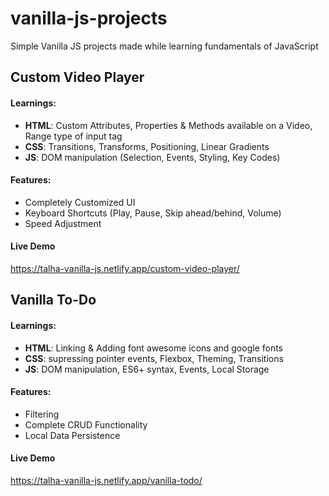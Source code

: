 # vanilla-js-projects
Simple Vanilla JS projects made while learning fundamentals of JavaScript 

## Custom Video Player
#### Learnings:
+ **HTML**: Custom Attributes, Properties & Methods available on a Video, Range type of input tag
+ **CSS**: Transitions, Transforms, Positioning, Linear Gradients
+ **JS**: DOM manipulation (Selection, Events, Styling, Key Codes)

#### Features:
- Completely Customized UI
- Keyboard Shortcuts (Play, Pause, Skip ahead/behind, Volume)
- Speed Adjustment

#### Live Demo
https://talha-vanilla-js.netlify.app/custom-video-player/



## Vanilla To-Do
#### Learnings:
+ **HTML**: Linking & Adding font awesome icons and google fonts
+ **CSS**: supressing pointer events, Flexbox, Theming, Transitions
+ **JS**: DOM manipulation, ES6+ syntax, Events, Local Storage

#### Features:
- Filtering
- Complete CRUD Functionality
- Local Data Persistence

#### Live Demo
https://talha-vanilla-js.netlify.app/vanilla-todo/

